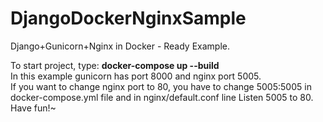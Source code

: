 # DjangoDockerNginxSample
Django+Gunicorn+Nginx in Docker - Ready Example.

To start project, type: **docker-compose up --build**\
In this example gunicorn has port 8000 and nginx port 5005.\
If you want to change nginx port to 80, you have to change 5005:5005 in docker-compose.yml file and in nginx/default.conf line Listen 5005 to 80.\
Have fun!~
